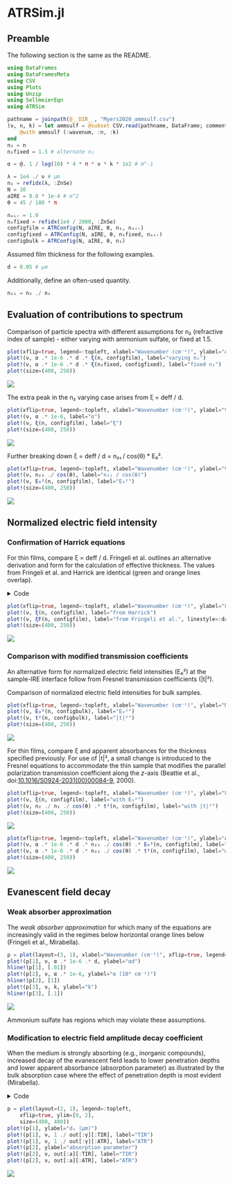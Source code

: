 # ATRSim.jl


## Preamble

The following section is the same as the README.

``` julia
using DataFrames
using DataFramesMeta
using CSV
using Plots
using Unzip
using SellmeierEqn
using ATRSim
```

``` julia
pathname = joinpath(@__DIR__, "Myers2020_ammsulf.csv")
(ν, n, k) = let ammsulf = @subset CSV.read(pathname, DataFrame; comment="#") @. (650 <= :wavenum <= 4000)
    @with ammsulf (:wavenum, :n, :k)
end
n₂ = n
n₂fixed = 1.5 # alternate n₂

α = @. 1 / log(10) * 4 * π * ν * k * 1e2 # m^-1

λ = 1e4 ./ ν # μm
n₁ = refidx(λ, :ZnSe)
N = 10
aIRE = 8.0 * 1e-4 # m^2
θ = 45 / 180 * π

nₐᵢᵣ = 1.0
n₁fixed = refidx(1e4 / 2000, :ZnSe)
configfilm = ATRConfig(N, aIRE, θ, n₁, nₐᵢᵣ)
configfixed = ATRConfig(N, aIRE, θ, n₁fixed, nₐᵢᵣ)
configbulk = ATRConfig(N, aIRE, θ, n₁)
```

Assumed film thickness for the following examples.

``` julia
d = 0.05 # μm
```

Additionally, define an often-used quantity.

``` julia
n₂₁ = n₂ ./ n₁
```

## Evaluation of contributions to spectrum

Comparison of particle spectra with different assumptions for n₂
(refractive index of sample) - either varying with ammonium sulfate, or
fixed at 1.5.

``` julia
plot(xflip=true, legend=:topleft, xlabel="Wavenumber (cm⁻¹)", ylabel="Absorbance")
plot!(ν, α .* 1e-6 .* d .* ξ(n, configfilm), label="varying n₂")
plot!(ν, α .* 1e-6 .* d .* ξ(n₂fixed, configfixed), label="fixed n₂")
plot!(size=(400, 250))
```

![](electricfield_comparison_files/figure-commonmark/cell-6-output-1.svg)

The extra peak in the n₂ varying case arises from ξ = deff / d.

``` julia
plot(xflip=true, legend=:topleft, xlabel="Wavenumber (cm⁻¹)", ylabel="Value")
plot!(ν, α .* 1e-6, label="α")
plot!(ν, ξ(n, configfilm), label="ξ")
plot!(size=(400, 250))
```

![](electricfield_comparison_files/figure-commonmark/cell-7-output-1.svg)

Further breaking down ξ = deff / d = n₂₁ / cos(θ) \* E₀².

``` julia
plot(xflip=true, legend=:topleft, xlabel="Wavenumber (cm⁻¹)", ylabel="Value")
plot!(ν, n₂₁ ./ cos(θ), label="n₂₁ / cos(θ)")
plot!(ν, E₀²(n, configfilm), label="E₀²")
plot!(size=(400, 250))
```

![](electricfield_comparison_files/figure-commonmark/cell-8-output-1.svg)

## Normalized electric field intensity

### Confirmation of Harrick equations

For thin films, compare ξ = deff / d. Fringeli et al. outlines an
alternative derivation and form for the calculation of effective
thickness. The values from Fringeli et al. and Harrick are identical
(green and orange lines overlap).

<details class="code-fold">
<summary>Code</summary>

``` julia
"""
    ξF(n₂::Vector{<:Real}, config::Thinfilm)
    ξF(θᵢ::Real, n₁::Real, n₂::Real, n₃::Real)

ξF = deff / d. From Fringeli et al. doi:10.1016/B978-012512908-4/50023-0, 2002. 
"""
function ξF end

function ξF(n₂::Vector{<:Real}, config::Thinfilm)
    (;θ, n₁, n₃) = config
    (ξₑₛ₂, ξₑₚ₂, ξₑₛ₃, ξₑₚ₃) = unzip(ξF.(θ, n₁, n₂, n₃))
    (
        (@. (ξₑₛ₂ + ξₑₚ₂) / 2),
        (@. (ξₑₛ₃ + ξₑₚ₃) / 2)
    )
end

function ξF(θᵢ::Real, n₁::Real, n₂::Real, n₃::Real)
    n₂₁ = n₂ / n₁
    n₃₁ = n₃ / n₁
    n₃₂ = n₃ / n₂
    n₂₃ = n₂ / n₃
    γ = (1 - n₂₁^2) / (1 - n₃₁^2)
    C₁ = (1 + n₃₁^2) * sin(θᵢ)^2 - n₃₁^2
    C₂ = (1 + n₃₂^4) * sin(θᵢ)^2 - n₃₁^2
    C₃ = ((1 + n₃₂^2) * sin(θᵢ)^2 - n₃₁^2) * γ
    C₄ = (1 - n₂₃^2) * (n₃₂^2 - n₃₁^2) * sin(θᵢ)^4
    Gₚ₂ = C₂ / C₁
    Gₚ₃ = (C₃ / C₁ + C₄ / C₁^2) * (1 / γ)
    ξₑₛ₂ = 4 * n₂₁ * cos(θᵢ) / (1 - n₃₁^2)
    ξₑₛ₃ = 4 * n₃₁ * cos(θᵢ) / (1 - n₃₁^2) * γ
    ξₑₚ₂ = ξₑₛ₂ * Gₚ₂
    ξₑₚ₃ = ξₑₛ₃ * Gₚ₃
    (ξₑₛ₂, ξₑₚ₂, ξₑₛ₃, ξₑₚ₃)
end
```

</details>

``` julia
plot(xflip=true, legend=:topleft, xlabel="Wavenumber (cm⁻¹)", ylabel="ξ")
plot!(ν, ξ(n, configfilm), label="from Harrick")
plot!(ν, ξF(n, configfilm), label="from Fringeli et al.", linestyle=:dash)
plot!(size=(400, 250))
```

![](electricfield_comparison_files/figure-commonmark/cell-10-output-1.svg)

### Comparison with modified transmission coefficients

An alternative form for normalized electric field intensities (E₀²) at
the sample-IRE interface follow from Fresnel transmission coefficients
(\|t\|²).

Comparison of normalized electric field intensities for bulk samples.

``` julia
plot(xflip=true, legend=:topleft, xlabel="Wavenumber (cm⁻¹)", ylabel="Normalized field intensity")
plot!(ν, E₀²(n, configbulk), label="E₀²")
plot!(ν, t²(n, configbulk), label="|t|²")
plot!(size=(400, 250))
```

![](electricfield_comparison_files/figure-commonmark/cell-11-output-1.svg)

For thin films, compare ξ and apparent absorbances for the thickness
specified previously. For use of \|t\|², a small change is introduced to
the Fresnel equations to accommodate the thin sample that modifies the
parallel polarization transmission coefficient along the *z*-axis
(Beattie et al.,
doi:[10.1016/S0924-2031(00)00084-9](https://doi.org/10.1016/S0924-2031(00)00084-9),
2000).

``` julia
plot(xflip=true, legend=:topleft, xlabel="Wavenumber (cm⁻¹)", ylabel="ξ")
plot!(ν, ξ(n, configfilm), label="with E₀²")
plot!(ν, n₂ ./ n₁ ./ cos(θ) .* t²(n, configfilm), label="with |t|²")
plot!(size=(400, 250))
```

![](electricfield_comparison_files/figure-commonmark/cell-12-output-1.svg)

``` julia
plot(xflip=true, legend=:topleft, xlabel="Wavenumber (cm⁻¹)", ylabel="Absorbance")
plot!(ν, α .* 1e-6 .* d .* n₂₁ ./ cos(θ) .* E₀²(n, configfilm), label="with E₀²")
plot!(ν, α .* 1e-6 .* d .* n₂₁ ./ cos(θ) .* t²(n, configfilm), label="with |t|²")
plot!(size=(400, 250))
```

![](electricfield_comparison_files/figure-commonmark/cell-13-output-1.svg)

## Evanescent field decay

### Weak absorber approximation

The *weak absorber approximation* for which many of the equations are
increasingly valid in the regimes below horizontal orange lines below
(Fringeli et al., Mirabella).

``` julia
p = plot(layout=(3, 1), xlabel="Wavenumber (cm⁻¹)", xflip=true, legend=false, size=(400, 600))
plot!(p[1], ν, α .* 1e-6 .* d, ylabel="αd")
hline!(p[1], [.01])
plot!(p[2], ν, α .* 1e-6, ylabel="α (10⁴ cm⁻¹)")
hline!(p[2], [1])
plot!(p[3], ν, k, ylabel="k")
hline!(p[3], [.1])
```

![](electricfield_comparison_files/figure-commonmark/cell-14-output-1.svg)

Ammonium sulfate has regions which may violate these assumptions.

### Modification to electric field amplitude decay coefficient

When the medium is strongly absorbing (e.g., inorganic compounds),
increased decay of the evanescent field leads to lower penetration
depths and lower apparent absorbance (absorption parameter) as
illustrated by the bulk absorption case where the effect of penetration
depth is most evident (Mirabella).

<details class="code-fold">
<summary>Code</summary>

``` julia
out = let n₂₁ = complex.(n₂₁), λ₁ = 1e4 ./ ν ./ n₁
    ## gamma
    γTIR = @. 2π * √(sin(θ)^2 - n₂₁^2) / λ₁
    γATR = @. 2π / (√2 * λ₁) * 
      √(√((sin(θ)^2 - n₂₁^2 + n₂₁^2 * k^2)^2 + (2 * n₂₁^2 * k^2)) + 
      (sin(θ)^2 - n₂₁^2 + n₂₁^2 * k^2))
    ## electric field components
    Eyo = @. 2 * cos(θ) / sqrt(1 - n₂₁^2)
    Exo = @. Eyo * sqrt(sin(θ)^2 - n₂₁^2) / sqrt((1 + n₂₁^2) * sin(θ)^2 - n₂₁^2)
    Ezo = @. Eyo * sin(θ) / sqrt((1 + n₂₁^2) * sin(θ)^2 - n₂₁^2)
    E0sq = @. (abs2(Eyo) + (abs2(Exo) + abs2(Ezo))) / 2
    ##
    prefactor = @. n₂₁ * α * 1e-6 * E0sq / cos(θ)
    γ = (TIR=γTIR, ATR=γATR)
    a = map(γ -> prefactor ./ 2γ, γ)
    ##
    (
      a = map(v -> map(real, v), a),
      γ = map(v -> map(real, v), γ),
    )
end
```

</details>

``` julia
p = plot(layout=(2, 1), legend=:topleft,
    xflip=true, ylim=[0, 2],
    size=(400, 400))
plot!(p[1], ylabel="dₚ (μm)")
plot!(p[1], ν, 1 ./ out[:γ][:TIR], label="TIR")
plot!(p[1], ν, 1 ./ out[:γ][:ATR], label="ATR")
plot!(p[2], ylabel="absorption parameter")
plot!(p[2], ν, out[:a][:TIR], label="TIR")
plot!(p[2], ν, out[:a][:ATR], label="ATR")
```

![](electricfield_comparison_files/figure-commonmark/cell-16-output-1.svg)
